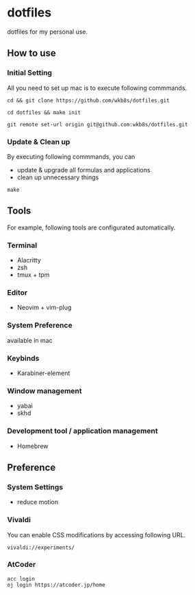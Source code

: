 # dotfiles
dotfiles for my personal use.

## How to use
### Initial Setting
All you need to set up mac is to execute following commmands.
```
cd && git clone https://github.com/wkb8s/dotfiles.git
```
```
cd dotfiles && make init
```
```
git remote set-url origin git@github.com:wkb8s/dotfiles.git
```
### Update & Clean up
By executing following commmands, you can
- update & upgrade all formulas and applications
- clean up unnecessary things
```
make
```

## Tools
For example, following tools are configurated automatically.

### Terminal
- Alacritty
- zsh
- tmux + tpm

### Editor
- Neovim + vim-plug

### System Preference
available in mac

### Keybinds
- Karabiner-element

### Window management
- yabai
- skhd

### Development tool / application management
- Homebrew


## Preference

### System Settings
- reduce motion

### Vivaldi
You can enable CSS modifications by accessing following URL.
```
vivaldi://experiments/
```

### AtCoder

```
acc login
oj login https://atcoder.jp/home
```


